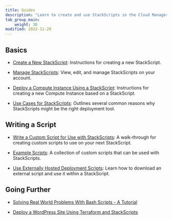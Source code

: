 ```yaml
---
title: Guides
description: "Learn to create and use StackScripts in the Cloud Manager and other related topics, like best practices when writing scripts."
tab_group_main:
    weight: 30
modified: 2022-11-29
---
```


## Basics

- [Create a New StackScript](/docs/products/tools/stackscripts/guides/create/): Instructions for creating a new StackScript.

- [Manage StackScripts](/docs/products/tools/stackscripts/guides/manage/): View, edit, and manage StackScripts on your account.

- [Deploy a Compute Instance Using a StackScript](/docs/products/tools/stackscripts/guides/deploy-a-compute-instance/): Instructions for creating a new Compute Instance based on a StackScript.

- [Use Cases for StackScripts](/docs/products/tools/stackscripts/guides/use-cases/): Outlines several common reasons why StackScripts might be the right deployment tool.

## Writing a Script

- [Write a Custom Script for Use with StackScripts](/docs/products/tools/stackscripts/guides/write-a-custom-script/): A walk-through for creating custom scripts to use on your next StackScript.

- [Example Scripts](/docs/products/tools/stackscripts/guides/example-scripts/): A collection of custom scripts that can be used with StackScripts.

- [Use Externally Hosted Deployment Scripts](/docs/products/tools/stackscripts/guides/external-scripts/): Learn how to download an external script and use it within a StackScript.

## Going Further

- [Solving Real World Problems With Bash Scripts - A Tutorial](/docs/guides/solving-real-world-problems-with-bash-scripts-a-tutorial/)

- [Deploy a WordPress Site Using Terraform and StackScripts](/docs/guides/deploy-a-wordpress-site-using-terraform-and-linode-stackscripts/)
